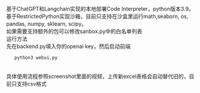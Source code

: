基于ChatGPT和Langchain实现的本地部署Code Interpreter，python版本3.9。<br />
基于RestrictedPython实现沙箱，目前只支持在沙盒里运行math,seaborn, os, pandas, numpy, sklearn, scipy。<br />
如果需要支持额外的包可以修改sanbox.py中的白名单列表<br />
运行方法<br />
先在backend.py填入你的openai key，然后启动前端<br />
```bash
   python3 webui.py
   ```
<br />
具体使用流程参照screenshot里面的视频，上传新excel表格会自动替代旧的，目前只支持csv格式
